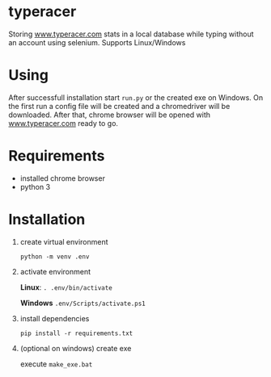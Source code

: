# typeracer
Storing www.typeracer.com stats in a local database while typing without an account using selenium.
Supports Linux/Windows

# Using
After successfull installation start `run.py` or the created exe on Windows.
On the first run a config file will be created and a chromedriver will be downloaded.
After that, chrome browser will be opened with www.typeracer.com ready to go.

# Requirements
- installed chrome browser
- python 3

# Installation
1. create virtual environment

    `python -m venv .env`

2. activate environment

    **Linux**:
    `. .env/bin/activate`

    **Windows**
    `.env/Scripts/activate.ps1`

3. install dependencies

    `pip install -r requirements.txt`


4. (optional on windows) create exe

    execute `make_exe.bat`
